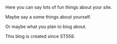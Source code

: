 Here you can say lots of fun things about your site.

Maybe say a some things about yourself.

Or maybe what you plan to blog about.

This blog is created since ST558.
